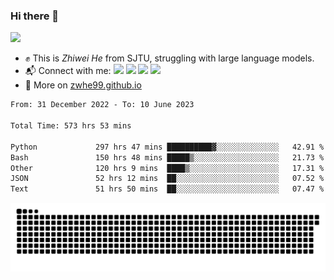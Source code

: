 ### Hi there 👋 

![](https://komarev.com/ghpvc/?username=zwhe99)
- :fist: This is *Zhiwei He* from SJTU, struggling with large language models.
- :mailbox_with_mail: Connect with me: <a href = "mailto: hezw.tkcw@gmail.com"><img src="https://img.shields.io/badge/-Mail1-red?style=flat&logo=gmail&logoColor=white" target="_blank"></a> <a href = "mailto: zwhe.cs@sjtu.edu.cn"><img src="https://img.shields.io/badge/-Mail2-%23333?style=flat&logo=gmail&logoColor=white" target="_blank"></a> <a href = "https://twitter.com/zwhe99"><img src="https://img.shields.io/badge/-Twitter-%234a99e9?style=flat&logo=twitter&logoColor=white" target="_blank"></a> <a href = "https://www.zhihu.com/people/hbenmazi-8"><img src="https://img.shields.io/badge/-%E7%9F%A5%E4%B9%8E-%232f6be0" target="_blank"></a>
- :blue_book: More on [zwhe99.github.io](https://zwhe99.github.io/)
<!--START_SECTION:waka-->

```txt
From: 31 December 2022 - To: 10 June 2023

Total Time: 573 hrs 53 mins

Python             297 hrs 47 mins ██████████▓░░░░░░░░░░░░░░   42.91 %
Bash               150 hrs 48 mins █████▒░░░░░░░░░░░░░░░░░░░   21.73 %
Other              120 hrs 9 mins  ████▒░░░░░░░░░░░░░░░░░░░░   17.31 %
JSON               52 hrs 12 mins  ██░░░░░░░░░░░░░░░░░░░░░░░   07.52 %
Text               51 hrs 50 mins  ██░░░░░░░░░░░░░░░░░░░░░░░   07.47 %
```

<!--END_SECTION:waka-->
![](https://raw.githubusercontent.com/zwhe99/zwhe99/main/assets/github-contribution-grid-snake.svg)
